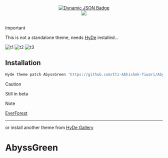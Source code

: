 <div align = center>
    <a href="https://discord.gg/AYbJ9MJez7">
        <img alt="Dynamic JSON Badge" src="https://img.shields.io/badge/dynamic/json?url=https%3A%2F%2Fdiscordapp.com%2Fapi%2Finvites%2FmT5YqjaJFh%3Fwith_counts%3Dtrue&query=%24.approximate_member_count&suffix=%20members&style=for-the-badge&logo=discord&logoSize=auto&label=The%20HyDe%20Project&labelColor=ebbcba&color=c79bf0">    
    </a>
</div>
<div align = center><img src="https://raw.githubusercontent.com/prasanthrangan/hyprdots/main/Source/assets/denv_banner.png"><br><br></div>

> [!IMPORTANT]
> This is not a standalone theme, needs [HyDe](https://github.com/prasanthrangan/hyprdots) installed...

![t1](./screenshots/image_00.png)
![t2](./screenshots/image_1.png)
![t3](./screenshots/image_2.png)

## Installation

```sh
Hyde theme patch AbyssGreen 'https://github.com/Itz-Abhishek-Tiwari/AbyssGreen'
```

> [!CAUTION]
> Still in beta

> [!NOTE]
> [EverForest](https://github.com/sainnhe/everforest) 
---

or install another theme from [HyDe Gallery](https://github.com/kRHYME7/denv-gallery)
# AbyssGreen
